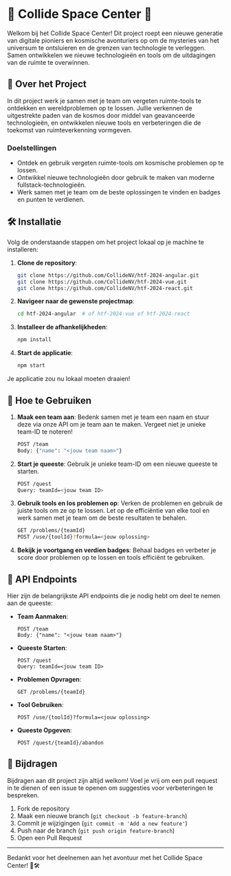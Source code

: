 
# 🌌 Collide Space Center 🌌

Welkom bij het Collide Space Center! Dit project roept een nieuwe generatie van digitale pioniers en kosmische avonturiers op om de mysteries van het universum te ontsluieren en de grenzen van technologie te verleggen. Samen ontwikkelen we nieuwe technologieën en tools om de uitdagingen van de ruimte te overwinnen.

## 🌠 Over het Project

In dit project werk je samen met je team om vergeten ruimte-tools te ontdekken en wereldproblemen op te lossen. Jullie verkennen de uitgestrekte paden van de kosmos door middel van geavanceerde technologieën, en ontwikkelen nieuwe tools en verbeteringen die de toekomst van ruimteverkenning vormgeven.

### Doelstellingen

- Ontdek en gebruik vergeten ruimte-tools om kosmische problemen op te lossen.
- Ontwikkel nieuwe technologieën door gebruik te maken van moderne fullstack-technologieën.
- Werk samen met je team om de beste oplossingen te vinden en badges en punten te verdienen.

## 🛠️ Installatie

Volg de onderstaande stappen om het project lokaal op je machine te installeren:

1. **Clone de repository**:

    ```bash
    git clone https://github.com/CollideNV/htf-2024-angular.git
    git clone https://github.com/CollideNV/htf-2024-vue.git
    git clone https://github.com/CollideNV/htf-2024-react.git
    ```

2. **Navigeer naar de gewenste projectmap**:

    ```bash
    cd htf-2024-angular  # of htf-2024-vue of htf-2024-react
    ```

3. **Installeer de afhankelijkheden**:

    ```bash
    npm install
    ```

4. **Start de applicatie**:

    ```bash
    npm start
    ```

Je applicatie zou nu lokaal moeten draaien!

## 🚀 Hoe te Gebruiken

1. **Maak een team aan**: Bedenk samen met je team een naam en stuur deze via onze API om je team aan te maken. Vergeet niet je unieke team-ID te noteren!

    ```bash
    POST /team
    Body: {"name": "<jouw team naam>"}
    ```

2. **Start je queeste**: Gebruik je unieke team-ID om een nieuwe queeste te starten.

    ```bash
    POST /quest
    Query: teamId=<jouw team ID>
    ```

3. **Gebruik tools en los problemen op**: Verken de problemen en gebruik de juiste tools om ze op te lossen. Let op de efficiëntie van elke tool en werk samen met je team om de beste resultaten te behalen.

    ```bash
    GET /problems/{teamId}
    POST /use/{toolId}?formula=<jouw oplossing>
    ```

4. **Bekijk je voortgang en verdien badges**: Behaal badges en verbeter je score door problemen op te lossen en tools efficiënt te gebruiken.

## 🌌 API Endpoints

Hier zijn de belangrijkste API endpoints die je nodig hebt om deel te nemen aan de queeste:

- **Team Aanmaken**:
  
  ```http
  POST /team
  Body: {"name": "<jouw team naam>"}
  ```

- **Queeste Starten**:

  ```http
  POST /quest
  Query: teamId=<jouw team ID>
  ```

- **Problemen Opvragen**:

  ```http
  GET /problems/{teamId}
  ```

- **Tool Gebruiken**:

  ```http
  POST /use/{toolId}?formula=<jouw oplossing>
  ```

- **Queeste Opgeven**:

  ```http
  POST /quest/{teamId}/abandon
  ```

## 🤝 Bijdragen

Bijdragen aan dit project zijn altijd welkom! Voel je vrij om een pull request in te dienen of een issue te openen om suggesties voor verbeteringen te bespreken.

1. Fork de repository
2. Maak een nieuwe branch (`git checkout -b feature-branch`)
3. Commit je wijzigingen (`git commit -m 'Add a new feature'`)
4. Push naar de branch (`git push origin feature-branch`)
5. Open een Pull Request

---

Bedankt voor het deelnemen aan het avontuur met het Collide Space Center! 🌠🛠️
